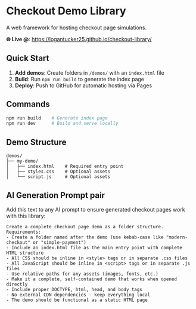 # Checkout Demo Library

A web framework for hosting checkout page simulations.

**🌐 Live @**: https://logantucker25.github.io/checkout-library/

## Quick Start

1. **Add demos**: Create folders in `/demos/` with an `index.html` file
2. **Build**: Run `npm run build` to generate the index page
3. **Deploy**: Push to GitHub for automatic hosting via Pages

## Commands

```bash
npm run build    # Generate index page
npm run dev      # Build and serve locally
```

## Demo Structure

```
demos/
├── my-demo/
│   ├── index.html    # Required entry point
│   ├── styles.css    # Optional assets
│   └── script.js     # Optional assets
```

## AI Generation Prompt pair

Add this text to any AI prompt to ensure generated checkout pages work with this library:

```
Create a complete checkout page demo as a folder structure. Requirements:
- Create a folder named after the demo (use kebab-case like "modern-checkout" or "simple-payment")
- Include an index.html file as the main entry point with complete HTML structure
- All CSS should be inline in <style> tags or in separate .css files
- All JavaScript should be inline in <script> tags or in separate .js files  
- Use relative paths for any assets (images, fonts, etc.)
- Make it a complete, self-contained demo that works when opened directly
- Include proper DOCTYPE, html, head, and body tags
- No external CDN dependencies - keep everything local
- The demo should be functional as a static HTML page
```